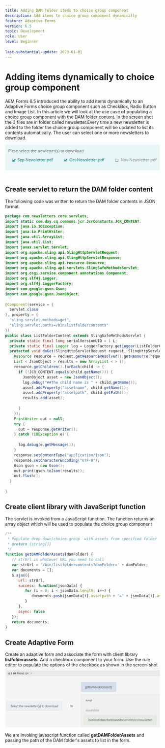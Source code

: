 ```yaml
---
title: Adding DAM folder items to choice group component
description: Add items to choice group component dynamically
feature: Adaptive Forms
version: 6.5
topic: Development
role: User
level: Beginner

last-substantial-update: 2023-01-01
---
```

# Adding items dynamically to choice group component

 AEM Forms 6.5 introduced the ability to add items dynamically to an Adaptive Forms choice group component such as CheckBox, Radio Button and Image List. In this article we will look at the use case of populating a choice group component with the DAM folder content. In the screen shot the 3 files are in folder called newsletter.Every time a new newsletter is added to the folder the choice group component will be updated to list its contents automatically. The user can select one or more newsletters to download.

 ![Rule Editor](assets/newsletters-download.png)

## Create servlet to return the DAM folder content

The following code was written to return the DAM folder contents in JSON format.

```java
package com.newsletters.core.servlets;
import static com.day.cq.commons.jcr.JcrConstants.JCR_CONTENT;
import java.io.IOException;
import java.io.PrintWriter;
import java.util.ArrayList;
import java.util.List;
import javax.servlet.Servlet;
import org.apache.sling.api.SlingHttpServletRequest;
import org.apache.sling.api.SlingHttpServletResponse;
import org.apache.sling.api.resource.Resource;
import org.apache.sling.api.servlets.SlingSafeMethodsServlet;
import org.osgi.service.component.annotations.Component;
import org.slf4j.Logger;
import org.slf4j.LoggerFactory;
import com.google.gson.Gson;
import com.google.gson.JsonObject;

@Component(service = {
  Servlet.class
}, property = {
  "sling.servlet.methods=get",
  "sling.servlet.paths=/bin/listfoldercontents"
})
public class ListFolderContent extends SlingSafeMethodsServlet {
  private static final long serialVersionUID = 1 L;
  private static final Logger log = LoggerFactory.getLogger(ListFolderContent.class);
  protected void doGet(SlingHttpServletRequest request, SlingHttpServletResponse response) {
    Resource resource = request.getResourceResolver().getResource(request.getParameter("damFolder"));
    List < JsonObject > results = new ArrayList < > ();
    resource.getChildren().forEach(child -> {
      if (!JCR_CONTENT.equals(child.getName())) {
        JsonObject asset = new JsonObject();
        log.debug("##The child name is " + child.getName());
        asset.addProperty("assetname", child.getName());
        asset.addProperty("assetpath", child.getPath());
        results.add(asset);

      }
    });
    PrintWriter out = null;
    try {
      out = response.getWriter();
    } catch (IOException e) {

      log.debug(e.getMessage());
    }
    response.setContentType("application/json");
    response.setCharacterEncoding("UTF-8");
    Gson gson = new Gson();
    out.print(gson.toJson(results));
    out.flush();
  }

}
```

## Create client library with JavaScript function

The servlet is invoked from a JavaScript function. The function returns an array object which will be used to populate the choice group component

``` javascript
/**
 * Populate drop down/choice group  with assets from specified folder
 * @return {string[]} 
 */
function getDAMFolderAssets(damFolder) {
   // strUrl is whatever URL you need to call
   var strUrl = '/bin/listfoldercontents?damFolder=' + damFolder;
   var documents = [];
   $.ajax({
      url: strUrl,
      success: function(jsonData) {
         for (i = 0; i < jsonData.length; i++) {
            documents.push(jsonData[i].assetpath + "=" + jsonData[i].assetname);
         }
      },
      async: false
   });
   return documents;
}
```

## Create Adaptive Form

Create an adaptive form and associate the form with client library **listfolderassets**. Add a checkbox component to your form. Use the rule editor to populate the options of the checkbox as shown in the screen-shot
![set-options](assets/set-options-newsletter.png) 

We are invoking javascript function called **getDAMFolderAssets** and passing the path of the DAM folder's assets to list in the form.